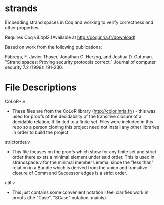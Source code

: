 strands
=======

Embedding strand spaces in Coq and working to verify correctness and other properties.


Requires Coq v8.4pl2
(Available at http://coq.inria.fr/download)


Based on work from the following publications:

Fábrega, F. Javier Thayer, Jonathan C. Herzog, and Joshua D. Guttman. 
  "Strand spaces: Proving security protocols correct." 
  Journal of computer security 7.2 (1999): 191-230.



File Descriptions
=================
CoLoR*.v
- These files are from the CoLoR library (http://color.inria.fr/) - this was used for proofs of the decidability of the transitive closure of a decidable relation, if limited to a finite set. Files were included in this repo so a person cloning this project need not install any other libraries in order to build the project.

strictorder.v
- This file focuses on the proofs which show for any finite set and strict order there exists a minimal element under said order. This is used in strandspace.v for the minimal member Lemma, since the "less than" relation in a Bundle which is derived from the union and transitive closure of Comm and Successor edges is a strict order.

util.v
- This just contains some convenient notation I feel clarifies work in proofs (the "Case", "SCase" notation, mainly).